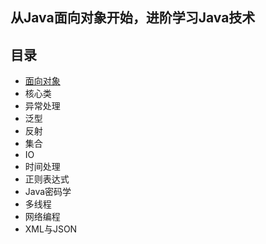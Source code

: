 ## 从Java面向对象开始，进阶学习Java技术
## 目录
- [面向对象](https://github.com/xxx252525/Java-Advanced/blob/main/Java%E8%BF%9B%E9%98%B6/%E9%9D%A2%E5%90%91%E5%AF%B9%E8%B1%A1.md)
- 核心类
- 异常处理
- 泛型
- 反射
- 集合
- IO
- 时间处理
- 正则表达式
- Java密码学
- 多线程
- 网络编程
- XML与JSON
